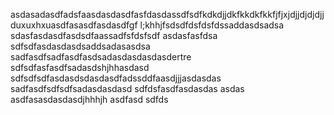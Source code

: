 asdasadasdfadsfaasdasdasdfasfdasdassdfsdfkdkdjjdkfkkdkfkkfjfjxjdjjdjdjdjjduxuxhxuasdfasasdfasdasdfgf l;khhjfsdsdfdsfdsfdssaddasdsadsa
sdasfasdasdfasdsdfaassadfsfdsfsdf
asdasfasfdsa
sdfsdfasdasdasdsaddsadasasdsa
sadfasdfsadfasdfasdsadasdasdasdasdertre
sdfsdfasfasdfsadasdshjhhasdasd
sdfsdfsdfasdasdsdasdasdfadssddfaasdjjjasdasdas
sadfasdfsdfsdfsadasdasdasd
sdfdsfasdfasdasdas
asdas
asdfasasdasdasdjhhhjh
asdfasd
sdfds
